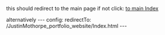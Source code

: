 <!DOCTYPE html>
<html lang="en">
<head lang="en">
    <meta charset="utf-8">
    <title lang="en">Passthrough</title>
    <link rel="stylesheet" href="css/style1.css">
    <link rel="icon" type="image/x-icon" href="img/gear-solid_(1).svg">
</head>
<body>
    <p>this should redirect to the main page if not click: <a href='JustinMothorpe_portfolio_website/Index.html' lang="en">to main Index</a></p>
	<p>alternatively 
---
config:
  redirectTo: /JustinMothorpe_portfolio_website/Index.html
---
</body>